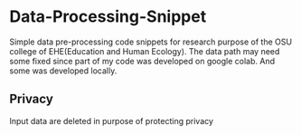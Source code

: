 # Data-Processing-Snippet
Simple data pre-processing code snippets for research purpose of the OSU college of EHE(Education and Human Ecology). The data path may need some fixed since part of my code was developed on google colab. And some was developed locally.

## Privacy
Input data are deleted in purpose of protecting privacy